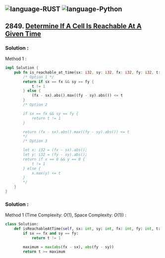 ![language-RUST](https://img.shields.io/badge/%20-RUST-8d4004?style=for-the-badge&logo=RUST)
![language-Python](https://img.shields.io/badge/%20-Python-ffd43b?style=for-the-badge&logo=PYTHON)
---

## 2849. [Determine If A Cell Is Reachable At A Given Time](https://leetcode.com/problems/determine-if-a-cell-is-reachable-at-a-given-time)

### Solution :

Method 1 :
```rust
impl Solution {
    pub fn is_reachable_at_time(sx: i32, sy: i32, fx: i32, fy: i32, t: i32) -> bool {
        /* Option 1 */
        return if sx == fx && sy == fy {
            t != 1
        } else {
            (fx - sx).abs().max((fy - sy).abs()) <= t
        }
        /* Option 2

        if sx == fx && sy == fy {
            return t != 1
        }

        return (fx - sx).abs().max((fy - sy).abs()) <= t
        */
        /* Option 3

        let x: i32 = (fx - sx).abs();
        let y: i32 = (fy - sy).abs();
        return if x == 0 && y == 0 {
            t != 1
        } else {
            x.max(y) <= t
        }
        */
    }
}
```

### Solution :

Method 1 (Time Complexity: $O(1)$, Space Complexity: $O(1)$) :
```python
class Solution:
    def isReachableAtTime(self, sx: int, sy: int, fx: int, fy: int, t: int) -> bool:
        if sx == fx and sy == fy:
            return t != 1

        maximum = max(abs(fx - sx), abs(fy - sy))
        return t >= maximum
```
